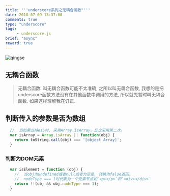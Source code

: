```yaml
---
title: '''underscore系列之无耦合函数"'''
date: 2018-07-09 13:37:00
comments: true
type: "underscore"
tags:
     - underscore.js
brief: "async"
reward: true
---
```

![qingse](https://wangdabaoqq.github.io/hexo-back-up/assets/img/qingse.jpg)
<!--more-->
##  无耦合函数
> 无耦合函数: 叫无耦合函数可能不太准确, 之所以叫无耦合函数, 我想的是把underscore函数方法没有在其他函数中调用的方法, 所以就先暂时叫无耦合函数. 如果这样理解我在订正.

##  判断传入的参数是否为数组
```js
  //  当如果支持es5时, 采用Array.isArray。反之采用第二次。
  var isArray = Array.isArray || function(obj) {
    return toString.call(obj) === '[object Array]';
  }
```
### 判断为DOM元素
```js
  var isElement = function (obj) {
    //  当obj为undefined或者null或者为空是, 转换为false返回。
    //  nodeType === 1时代表为一个元素节点如`<p></p>`和`<div></div>`
    return !!(obj && obj.nodeType === 1);
  }
```
